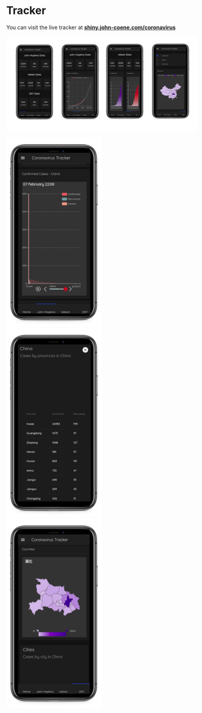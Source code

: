 # Tracker

You can visit the live tracker at [**shiny.john-coene.com/coronavirus**](https://shiny.john-coene.com/coronavirus/)

![](_media/banner.png)

<img src="_media/coronavirus1.png" height=500 />
<img src="_media/coronavirus2.png" height=500 />
<img src="_media/coronavirus3.png" height=500 />
